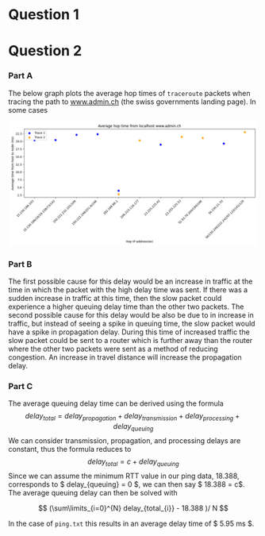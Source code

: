# Question 1

# Question 2
### Part A
The below graph plots the average hop times of `traceroute` packets when tracing the path to www.admin.ch (the swiss governments landing page).
In some cases 

![](traceroute_analysis.png)

### Part B

The first possible cause for this delay would be an increase in traffic at the time in which the packet with the high delay time was sent.
If there was a sudden increase in traffic at this time, then the slow packet could experience a higher queuing delay time than the other two packets.
The second possible cause for this delay would be also be due to in increase in traffic, but instead of seeing a spike in queuing time, the slow packet would have a spike in propagation delay.
During this time of increased traffic the slow packet could be sent to a router which is further away than the router where the other two packets were sent as a method of reducing congestion.
An increase in travel distance will increase the propagation delay.

### Part C
The average queuing delay time can be derived using the formula 
$$ delay_{total} = delay_{propagation} + delay_{transmission} + delay_{processing} + delay_{queuing} $$
We can consider transmission, propagation, and processing delays are constant, thus the formula reduces to
$$ delay_{total} = c + delay_{queuing} $$
Since we can assume the minimum RTT value in our ping data, 18.388, corresponds to $ delay_{queuing} = 0 $, we can then say $ 18.388 = c$.
The average queuing delay can then be solved with 

$$  (\sum\limits_{i=0}^{N} delay_{total_{i}} - 18.388 )/ N $$

In the case of `ping.txt` this results in an average delay time of $ 5.95 ms $.
